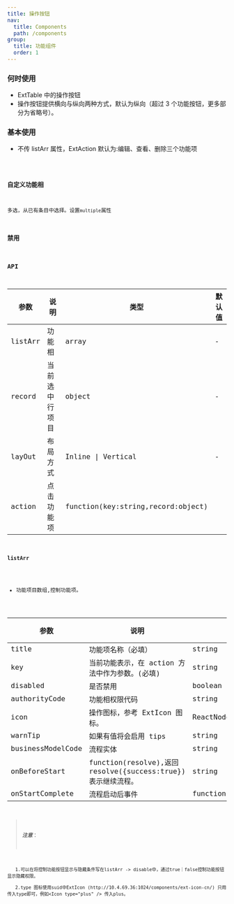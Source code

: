 ```yaml
---
title: 操作按钮
nav:
  title: Components
  path: /components
group:
  title: 功能组件
  order: 1
---
```


### 何时使用

- ExtTable 中的操作按钮
- 操作按钮提供横向与纵向两种方式，默认为纵向（超过 3 个功能按钮，更多部分为省略号）。

### 基本使用

- 不传 listArr 属性，ExtAction 默认为:编辑、查看、删除三个功能项
  <code src="./demos/Base.tsx" />

### 自定义功能相

多选，从已有条目中选择。设置`multiple`属性

### 禁用

### API

| 参数    | 说明           | 类型                               | 默认值 |
| ------- | -------------- | ---------------------------------- | ------ |
| listArr | 功能相         | array                              | -      |
| record  | 当前选中行项目 | object                             | -      |
| layOut  | 布局方式       | Inline \| Vertical                 | -      |
| action  | 点击功能项     | function(key:string,record:object) |        |

#### listArr

- 功能项目数组,控制功能项。

| 参数              | 说明                                                          | 类型                    | 默认值  |
| ----------------- | ------------------------------------------------------------- | ----------------------- | ------- |
| title             | 功能项名称（必填）                                            | string                  | -       |
| key               | 当前功能表示，在 action 方法中作为参数。(必填)                | string                  | -       |
| disabled          | 是否禁用                                                      | boolean                 | `false` |
| authorityCode     | 功能相权限代码                                                | string                  | -       |
| icon              | 操作图标，参考 ExtIcon 图标。                                 | ReactNode \ string      | -       |
| warnTip           | 如果有值将会启用 tips                                         | string                  | -       |
| businessModelCode | 流程实体                                                      | string                  | -       |
| onBeforeStart     | function(resolve),返回 resolve({success:true}) 表示继续流程。 | string                  | -       |
| onStartComplete   | 流程启动后事件                                                | function(record:object) | -       |

> **_注意_**：

       1.可以在将控制功能按钮显示与隐藏条件写在listArr -> disable中，通过true｜false控制功能按钮显示隐藏权限。

       2.type 图标使用suid中ExtIcon (http://10.4.69.36:1024/components/ext-icon-cn/) 只用传入type即可，例如<Icon type="plus" /> 传入plus。
